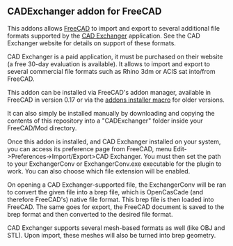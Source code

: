 ## CADExchanger addon for FreeCAD

This addons allows [FreeCAD](http//www.freecadweb.org) to import and export to several additional file formats supported by the [CAD Exchanger](http://cadexchanger.com/) application. See the CAD Exchanger website for details on support of these formats.

CAD Exchanger is a paid application, it must be purchased on their website (a free 30-day evaluation is available). It allows to import and export to several commercial file formats such as Rhino 3dm or ACIS sat into/from FreeCAD.

This addon can be installed via FreeCAD's addon manager, available in FreeCAD in version 0.17 or via the [addons installer macro](https://github.com/FreeCAD/FreeCAD-addons) for older versions.

It can also simply be installed manually by downloading and copying the contents of this repository into a "CADExchanger" folder inside your FreeCAD/Mod directory.

Once this addon is installed, and CAD Exchanger installed on your system, you can access its preference page from FreeCAD, menu Edit->Preferences->Import/Export>CAD Exchanger. You must then set the path to your ExchangerConv or ExchangerConv.exe executable for the plugin to work. You can also choose which file extension will be enabled.

On opening a CAD Exchanger-supported file, the ExchangerConv will be ran to convert the given file into a brep file, which is OpenCasCade (and therefore FreeCAD's) native file format. This brep file is then loaded into FreeCAD. The same goes for export, the FreeCAD document is saved to the brep format and then converted to the desired file format.

CAD Exchanger supports several mesh-based formats as well (like OBJ and STL). Upon import, these meshes will also be turned into brep geometry.
